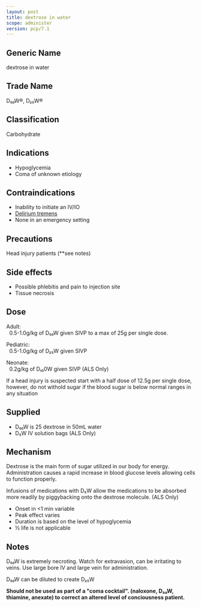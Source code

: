 ```yaml
---
layout: post
title: dextrose in water
scope: administer
version: pcp/7.1
---
```


## Generic Name

dextrose in water

## Trade Name

D₅₀W®, D₂₅W®

## Classification

Carbohydrate

## Indications

- Hypoglycemia
- Coma of unknown etiology

## Contraindications

- Inability to initiate an IV/IO
- [Delirium tremens](https://en.wikipedia.org/wiki/Delirium_tremens)
- None in an emergency setting

## Precautions

Head injury patients (\*\*see notes)

## Side effects

- Possible phlebitis and pain to injection site
- Tissue necrosis

## Dose

Adult:  
&nbsp;&nbsp;0.5-1.0g/kg of D₅₀W given SIVP to a max of 25g per single dose.

Pediatric:  
&nbsp;&nbsp;0.5-1.0g/kg of D₂₅W given SIVP

Neonate:  
&nbsp;&nbsp;0.2g/kg of D₁₀0W given SIVP (ALS Only)

If a head injury is suspected start with a half dose of 12.5g per single dose, however, do not withold sugar if the blood sugar is below normal ranges in any situation

## Supplied

- D₅₀W is 25 dextrose in 50mL water
- D₅W IV solution bags (ALS Only)

## Mechanism

Dextrose is the main form of sugar utilized in our body for energy. Administration causes a rapid increase in blood glucose levels allowing cells to function properly.

Infusions of medications with D₅W allow the medications to be absorbed more readily by piggybacking onto the dextrose molecule. (ALS Only)

- Onset in <1 min variable
- Peak effect varies
- Duration is based on the level of hypoglycemia
- ½ life is not applicable

## Notes

D₅₀W is extremely necroting. Watch for extravasion, can be irritating to veins. Use large bore IV and large vein for administration.

D₅₀W can be diluted to create D₂₅W

**Should not be used as part of a "coma cocktail". (naloxone, D₅₀W, thiamine, anexate) to correct an altered level of conciousness patient.**
